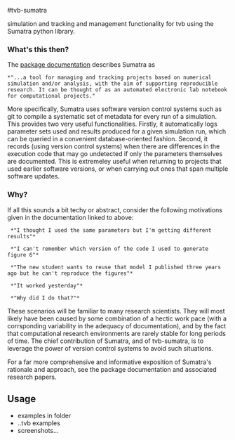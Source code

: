 #tvb-sumatra

simulation and tracking and management functionality for tvb using the Sumatra python library. 


### What's this then?

The [package documentation](http://pythonhosted.org/Sumatra) describes Sumatra as  

    *"...a tool for managing and tracking projects based on numerical simulation and/or analysis, with the aim of supporting reproducible research. It can be thought of as an automated electronic lab notebook for computational projects."


More specifically, Sumatra uses software version control systems such as git to compile a systematic set of metadata for every run of a simulation. This provides two very useful functionalities. Firstly, it automatically logs parameter sets used and results produced for a given simulation run, which can be queried in a convenient database-oriented fashion. Second, it records (using version control systems) when there are differences in the execution code that may go undetected if only the parameters themselves are documented. This is extremeley useful when returning to projects that used earlier software versions, or when carrying out ones that span multiple software updates. 





### Why?

If all this sounds a bit techy or abstract, consider the following motivations given in the documentation linked to above:


     *"I thought I used the same parameters but I'm getting different results"*  

     *"I can't remember which version of the code I used to generate figure 6"*

     *"The new student wants to reuse that model I published three years ago but he can't reproduce the figures"*

     *"It worked yesterday"*

     *"Why did I do that?"*


These scenarios will be familiar to many research scientists. They will most likely have been caused by some combination of a hectic work pace (with a corrsponding variability in the adequacy of documentation), and by the fact that computational research environments are rarely stable for long periods of time. The chief contribution of Sumatra, and of tvb-sumatra, is to leverage the power of version control systems to avoid such situations. 

For a far more comprehensive and informative exposition of Sumatra's rationale and approach, see the package documentation and associated research papers. 


## Usage

- examples in folder
- ..tvb examples
- screenshots...





